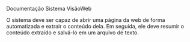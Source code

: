 Documentação Sistema VisãoWeb 

O sistema deve ser capaz de abrir uma página da web de forma automatizada e extrair o
conteúdo dela. Em seguida, ele deve resumir o conteúdo extraído e salvá-lo em um arquivo de texto.
